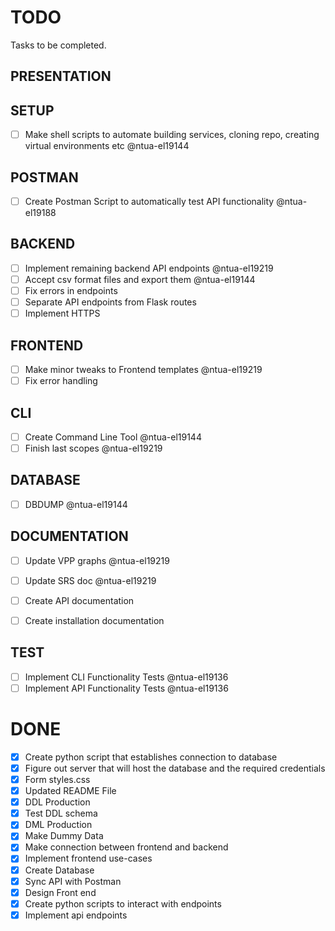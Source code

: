 # TODO

Tasks to be completed.


## PRESENTATION


## SETUP
- [ ] Make shell scripts to automate building services, cloning repo, creating virtual environments etc @ntua-el19144
## POSTMAN

- [ ] Create Postman Script to automatically test API functionality @ntua-el19188

## BACKEND

- [ ] Implement remaining backend API endpoints @ntua-el19219
- [ ] Accept csv format files and export them @ntua-el19144
- [ ] Fix errors in endpoints
- [ ] Separate API endpoints from Flask routes
- [ ] Implement HTTPS

## FRONTEND

- [ ] Make minor tweaks to Frontend templates @ntua-el19219 
- [ ] Fix error handling

## CLI
- [ ] Create Command Line Tool @ntua-el19144
- [ ] Finish last scopes @ntua-el19219

## DATABASE

- [ ] DBDUMP @ntua-el19144

## DOCUMENTATION

- [ ] Update VPP graphs @ntua-el19219
- [ ] Update SRS doc @ntua-el19219
- [ ] Create API documentation
- [ ] Create installation documentation


## TEST

- [ ] Implement CLI Functionality Tests @ntua-el19136
- [ ] Implement API Functionality Tests @ntua-el19136

# DONE
- [x] Create  python script that establishes connection to database
- [x] Figure out server that will host the database and the required credentials
- [x] Form styles.css
- [x] Updated README File
- [x] DDL Production 
- [x] Test DDL schema 
- [x] DML Production 
- [x] Make Dummy Data
- [x] Make connection between frontend and backend
- [x] Implement frontend use-cases
- [x] Create Database
- [x] Sync API with Postman
- [x] Design Front end 
- [x] Create python scripts to interact with endpoints
- [x] Implement api endpoints

